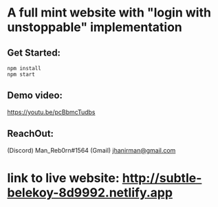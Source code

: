 # A full mint website with "login with unstoppable" implementation

## Get Started:

```shell
npm install
npm start
```



## Demo video:
https://youtu.be/pcBbmcTudbs

## ReachOut: 
(Discord) Man_Reb0rn#1564
(Gmail) jhanirman@gmail.com


# link to live website: http://subtle-belekoy-8d9992.netlify.app

